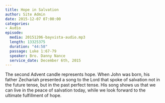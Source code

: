 ```yaml
---
title: Hope in Salvation
author: Site Admin
date: 2015-12-07 07:00:00
categories:
- Audio
episode:
  media: 20151206-bayvista-audio.mp3
  length: 13325375
  duration: "44:58"
  passage: Luke 1:67-79
  speaker: Bro. Danny Nance
  service_date: December 6th, 2015
---
```

The second Advent candle represents hope. When John was born, his father Zechariah presented a song to the Lord that spoke of salvation not in the future tense, but in the past perfect tense. His song shows us that we can live in the peace of salvation today, while we look forward to the ultimate fulfillment of hope.
